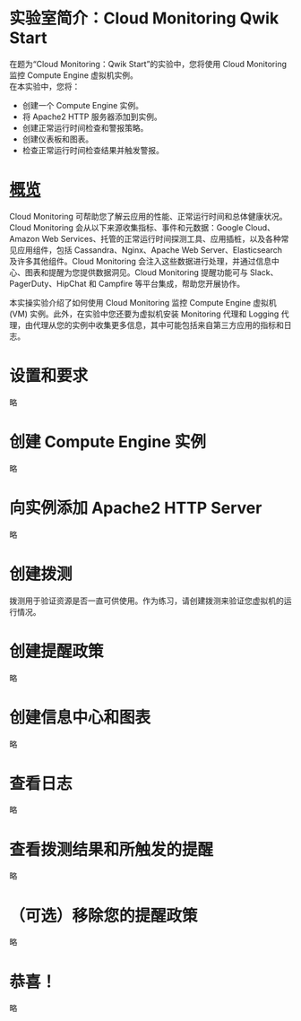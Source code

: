 # 实验室简介：Cloud Monitoring Qwik Start
在题为“Cloud Monitoring：Qwik Start”的实验中，您将使用 Cloud Monitoring 监控 Compute Engine 虚拟机实例。  
在本实验中，您将：
* 创建一个 Compute Engine 实例。
* 将 Apache2 HTTP 服务器添加到实例。
* 创建正常运行时间检查和警报策略。
* 创建仪表板和图表。
* 检查正常运行时间检查结果并触发警报。

# [概览](https://www.cloudskillsboost.google/course_sessions/5373683/labs/377223)
Cloud Monitoring 可帮助您了解云应用的性能、正常运行时间和总体健康状况。Cloud Monitoring 会从以下来源收集指标、事件和元数据：Google Cloud、Amazon Web Services、托管的正常运行时间探测工具、应用插桩，以及各种常见应用组件，包括 Cassandra、Nginx、Apache Web Server、Elasticsearch 及许多其他组件。Cloud Monitoring 会注入这些数据进行处理，并通过信息中心、图表和提醒为您提供数据洞见。Cloud Monitoring 提醒功能可与 Slack、PagerDuty、HipChat 和 Campfire 等平台集成，帮助您开展协作。

本实操实验介绍了如何使用 Cloud Monitoring 监控 Compute Engine 虚拟机 (VM) 实例。此外，在实验中您还要为虚拟机安装 Monitoring 代理和 Logging 代理，由代理从您的实例中收集更多信息，其中可能包括来自第三方应用的指标和日志。

# 设置和要求
略

# 创建 Compute Engine 实例
略

# 向实例添加 Apache2 HTTP Server
略

# 创建拨测
拨测用于验证资源是否一直可供使用。作为练习，请创建拨测来验证您虚拟机的运行情况。

# 创建提醒政策
略

# 创建信息中心和图表
略

# 查看日志
略

# 查看拨测结果和所触发的提醒
略

# （可选）移除您的提醒政策
略

# 恭喜！
略

